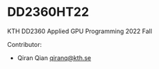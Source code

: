 # DD2360HT22
KTH DD2360 Applied GPU Programming 2022 Fall

Contributor: 

* Qiran Qian <qiranq@kth.se>
